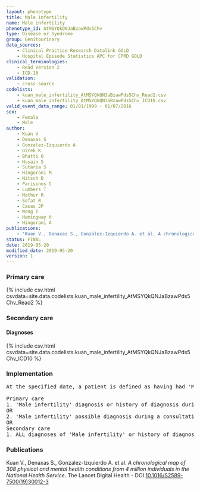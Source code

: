 ```yaml
---
layout: phenotype
title: Male infertility
name: Male infertility
phenotype_id: AtMSYQkQNJaBzawPds5Chv 
type: Disease or Syndrome
group: Genitourinary
data_sources: 
    - Clinical Practice Research Datalink GOLD
    - Hospital Episode Statistics APC for CPRD GOLD
clinical_terminologies: 
    - Read Version 2
    - ICD-10
validation: 
    - cross-source
codelists: 
    - kuan_male_infertility_AtMSYQkQNJaBzawPds5Chv_Read2.csv
    - kuan_male_infertility_AtMSYQkQNJaBzawPds5Chv_ICD10.csv
valid_event_data_range: 01/01/1999 - 01/07/2016
sex: 
    - Female
    - Male
author: 
    - Kuan V
    - Denaxas S
    - Gonzalez-Izquierdo A
    - Direk K
    - Bhatti O
    - Husain S
    - Sutaria S
    - Hingorani M
    - Nitsch D
    - Parisinos C
    - Lumbers T
    - Mathur R
    - Sofat R
    - Casas JP
    - Wong I
    - Hemingway H
    - Hingorani A
publications: 
    - 'Kuan V., Denaxas S., Gonzalez-Izquierdo A. et al. A chronological map of 308 physical and mental health conditions from 4 million individuals in the National Health Service. The Lancet Digital Health - DOI: 10.1016/S2589-7500(19)30012-3' 
status: FINAL
date: 2019-05-20
modified_date: 2019-05-20
version: 1
---
```

### Primary care 
{% include csv.html csvdata=site.data.codelists.kuan_male_infertility_AtMSYQkQNJaBzawPds5Chv_Read2 %}
### Secondary care 
#### Diagnoses 
{% include csv.html csvdata=site.data.codelists.kuan_male_infertility_AtMSYQkQNJaBzawPds5Chv_ICD10 %}
### Implementation 
<pre>At the specified date, a patient is defined as having had 'Male infertility' IF they meet the criteria for any of the following on or before the specified date. The earliest date on which the individual meets any of the following criteria on or before the specified date is defined as the first event date:

Primary care
1. 'Male infertility' diagnosis or history of diagnosis during a consultation 
OR
2. 'Male infertility' possible diagnosis during a consultation IF patient = male
OR
Secondary care
1. ALL diagnoses of 'Male infertility' or history of diagnosis during a hospitalization</pre> 
 
### Publications 
Kuan V., Denaxas S., Gonzalez-Izquierdo A. et al. _A chronological map of 308 physical and mental health conditions from 4 million individuals in the National Health Service_. The Lancet Digital Health - DOI <a href='https://www.thelancet.com/journals/landig/article/PIIS2589-7500(19)30012-3/fulltext'>10.1016/S2589-7500(19)30012-3</a>